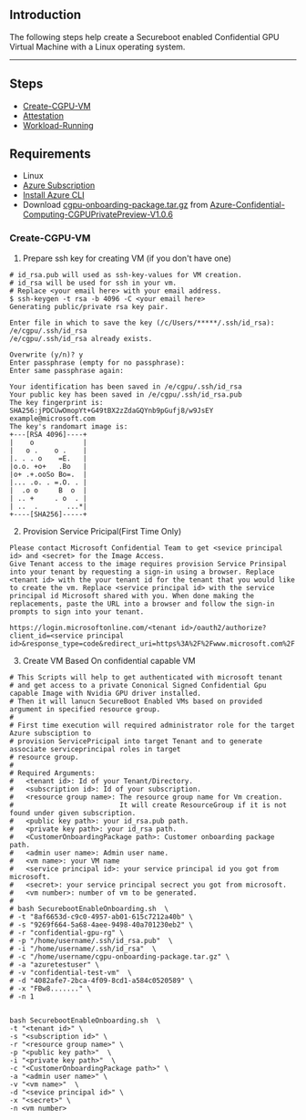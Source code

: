 ## Introduction

The following steps help create a Secureboot enabled Confidential GPU Virtual Machine with a Linux operating system.

-----------------------------------------------


## Steps

- [Create-CGPU-VM](#Create-CGPU-VM)
- [Attestation](#Attestation)
- [Workload-Running](#Workload-Running)



## Requirements

- Linux
- [Azure Subscription](https://docs.microsoft.com/en-us/azure/cost-management-billing/manage/create-subscription)
- [Install Azure CLI](https://docs.microsoft.com/en-us/cli/azure/install-azure-cli)
- Download [cgpu-onboarding-package.tar.gz](https://github.com/Azure-Confidential-Computing/PrivatePreview/releases/download/V1.0.6/cgpu-onboarding-package.tar.gz) from [Azure-Confidential-Computing-CGPUPrivatePreview-V1.0.6](https://github.com/Azure-Confidential-Computing/PrivatePreview/releases/tag/V1.0.6)


### Create-CGPU-VM

1. Prepare ssh key for creating VM (if you don't have one)

```
# id_rsa.pub will used as ssh-key-values for VM creation.
# id_rsa will be used for ssh in your vm.
# Replace <your email here> with your email address.
$ ssh-keygen -t rsa -b 4096 -C <your email here>
Generating public/private rsa key pair.

Enter file in which to save the key (/c/Users/*****/.ssh/id_rsa): /e/cgpu/.ssh/id_rsa
/e/cgpu/.ssh/id_rsa already exists.

Overwrite (y/n)? y
Enter passphrase (empty for no passphrase):
Enter same passphrase again:

Your identification has been saved in /e/cgpu/.ssh/id_rsa
Your public key has been saved in /e/cgpu/.ssh/id_rsa.pub
The key fingerprint is:
SHA256:jPDCUwOmopYt+G49tBX2zZdaGQYnb9pGufj8/w9JsEY example@microsoft.com
The key's randomart image is:
+---[RSA 4096]----+
|    o            |
|   o .    o .    |
|. . . o    =E.   |
|o.o. +o+   .Bo   |
|o+ .+.ooSo Bo=.  |
|... .o. . =.O. . |
|  .o o     B  o  |
| .. +     . o  . |
| ..  .       ...*|
+----[SHA256]-----+
```

2. Provision Service Pricipal(First Time Only)

```
Please contact Microsoft Confidential Team to get <sevice principal id> and <secret> for the Image Access.
Give Tenant access to the image requires provision Service Prinsipal into your tenant by requesting a sign-in using a browser. Replace <tenant id> with the your tenant id for the tenant that you would like to create the vm. Replace <service principal id> with the service principal id Microsoft shared with you. When done making the replacements, paste the URL into a browser and follow the sign-in prompts to sign into your tenant.

https://login.microsoftonline.com/<tenant id>/oauth2/authorize?client_id=<service principal id>&response_type=code&redirect_uri=https%3A%2F%2Fwww.microsoft.com%2F 
```

3. Create VM Based On confidential capable VM
```
# This Scripts will help to get authenticated with microsoft tenant 
# and get access to a private Cononical Signed Confidential Gpu capable Image with Nvidia GPU driver installed.
# Then it will lanucn SecureBoot Enabled VMs based on provided argument in specified resource group.
#
# First time execution will required administrator role for the target Azure subsciption to
# provision ServicePricipal into target Tenant and to generate associate serviceprincipal roles in target 
# resource group. 
#
# Required Arguments: 
#	<tenant id>: Id of your Tenant/Directory. 
#	<subscription id>: Id of your subscription. 
#   <resource group name>: The resource group name for Vm creation.
#					       It will create ResourceGroup if it is not found under given subscription.
#	<public key path>: your id_rsa.pub path. 
#	<private key path>: your id_rsa path. 
#	<CustomerOnboardingPackage path>: Customer onboarding package path.
#	<admin user name>: Admin user name.
#	<vm name>: your VM name
#	<service principal id>: your service principal id you got from microsoft.
#	<secret>: your service principal secrect you got from microsoft.
#	<vm number>: number of vm to be generated.
#
# bash SecurebootEnableOnboarding.sh  \
# -t "8af6653d-c9c0-4957-ab01-615c7212a40b" \
# -s "9269f664-5a68-4aee-9498-40a701230eb2" \
# -r "confidential-gpu-rg" \
# -p "/home/username/.ssh/id_rsa.pub"  \
# -i "/home/username/.ssh/id_rsa"  \
# -c "/home/username/cgpu-onboarding-package.tar.gz" \
# -a "azuretestuser" \
# -v "confidential-test-vm"  \
# -d "4082afe7-2bca-4f09-8cd1-a584c0520589" \
# -x "FBw8......." \
# -n 1


bash SecurebootEnableOnboarding.sh  \
-t "<tenant id>" \
-s "<subscription id>" \
-r "<resource group name>" \
-p "<public key path>"  \
-i "<private key path>"  \
-c "<CustomerOnboardingPackage path>" \
-a "<admin user name>" \
-v "<vm name>"  \
-d "<sevice principal id>" \
-x "<secret>" \
-n <vm number>
```





